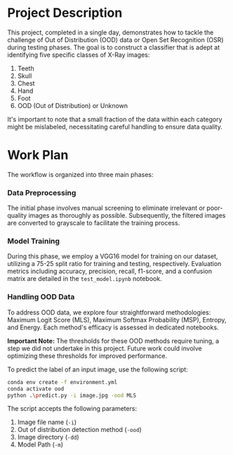 # Project Description

This project, completed in a single day, demonstrates how to tackle the challenge of Out of Distribution (OOD) data or Open Set Recognition (OSR) during testing phases. The goal is to construct a classifier that is adept at identifying five specific classes of X-Ray images:
1. Teeth
2. Skull
3. Chest
4. Hand
5. Foot
6. OOD (Out of Distribution) or Unknown

It's important to note that a small fraction of the data within each category might be mislabeled, necessitating careful handling to ensure data quality.

# Work Plan

The workflow is organized into three main phases:

### Data Preprocessing

The initial phase involves manual screening to eliminate irrelevant or poor-quality images as thoroughly as possible. Subsequently, the filtered images are converted to grayscale to facilitate the training process.

### Model Training

During this phase, we employ a VGG16 model for training on our dataset, utilizing a 75-25 split ratio for training and testing, respectively. Evaluation metrics including accuracy, precision, recall, f1-score, and a confusion matrix are detailed in the `test_model.ipynb` notebook.

### Handling OOD Data

To address OOD data, we explore four straightforward methodologies: Maximum Logit Score (MLS), Maximum Softmax Probability (MSP), Entropy, and Energy. Each method's efficacy is assessed in dedicated notebooks.

**Important Note:** The thresholds for these OOD methods require tuning, a step we did not undertake in this project. Future work could involve optimizing these thresholds for improved performance.

To predict the label of an input image, use the following script:

```bash
conda env create -f environment.yml
conda activate ood
python .\predict.py -i image.jpg -ood MLS
```

The script accepts the following parameters:

1. Image file name (`-i`)
2. Out of distribution detection method (`-ood`)
3. Image directory (`-dd`)
4. Model Path (`-m`)
